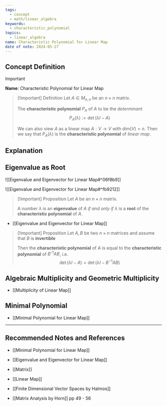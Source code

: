 ```yaml
---
tags:
  - concept
  - math/linear_algebra
keywords:
  - characteristic_polynomial
topics:
  - linear_algebra
name: Characteristic Polynomial for Linear Map
date of note: 2024-05-27
---
```


## Concept Definition

>[!important]
>**Name**: Characteristic Polynomial for Linear Map

>[!important] Definition
>Let $A\in M_{n,n}$ be an $n\times n$ matrix.
>
>The **characteristic polynomial** $P_A$ of $A$ to be the *determinant*
>$$
>P_{A}(\lambda) := \det \left(\lambda I - A\right)
>$$ 
>
>We can also view $A$ as a linear map $A: V\to V$ with $\text{dim}(V) =n$. Then we say that $P_{A}(\lambda)$ is the **characteristic polynomial** of *linear map*.

## Explanation



## Eigenvalue as Root

![[Eigenvalue and Eigenvector for Linear Map#^06f8b9]]

![[Eigenvalue and Eigenvector for Linear Map#^fb9212]]

>[!important] Proposition
>Let $A$ be an $n \times n$ matrix. 
>
>A number $\lambda$ is an **eigenvalue** of $A$ *if and only if* $\lambda$ is a **root** of the **characteristic polynomial** of $A$.

- [[Eigenvalue and Eigenvector for Linear Map]]



>[!important] Proposition
>Let $A, B$ be two $n \times n$ matrices and assume that $B$ is **invertible**
>
>Then the **characteristic polynomial** of $A$ is equal to  the **characteristic polynomial** of $B^{\text{-1}}AB$, i.e. $$\det \left(\lambda I - A\right) = \det \left(\lambda I - B^{-1} A B\right)$$



## Algebraic Multiplicity and Geometric Multiplicity

- [[Multiplicity of Linear Map]]


## Minimal Polynomial 

- [[Minimal Polynomial for Linear Map]]








-----------
##  Recommended Notes and References



- [[Minimal Polynomial for Linear Map]]
- [[Eigenvalue and Eigenvector for Linear Map]]
- [[Matrix]]
- [[Linear Map]]




- [[Finite Dimensional Vector Spaces by Halmos]]
- [[Matrix Analysis by Horn]] pp 49 - 56